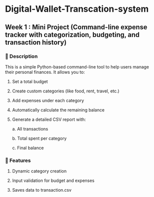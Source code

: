 # Digital-Wallet-Transcation-system

## Week 1 : Mini Project (Command-line expense tracker with categorization, budgeting, and transaction history)

### 📝 Description

This is a simple Python-based command-line tool to help users manage their personal finances. It allows you to:

1. Set a total budget

2. Create custom categories (like food, rent, travel, etc.)

3. Add expenses under each category

4. Automatically calculate the remaining balance

5. Generate a detailed CSV report with:

    a. All transactions

    b. Total spent per category

    c. Final balance

### 🔧 Features

1. Dynamic category creation

2. Input validation for budget and expenses

3. Saves data to transaction.csv

